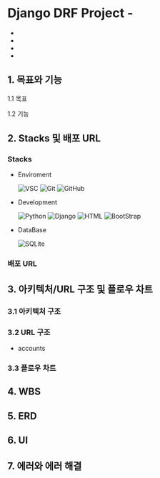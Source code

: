 # Django DRF Project -
  * 
  * 
  * 
  * 
    
## 1. 목표와 기능
  1.1 목표


1.2 기능


## 2. Stacks 및 배포 URL

  ### Stacks
  
  * Enviroment

    ![VSC](https://img.shields.io/badge/Visual_Studio_Code-0078D4?style=for-the-badge&logo=visual%20studio%20code&logoColor=white)
    ![Git](https://img.shields.io/badge/GIT-E44C30?style=for-the-badge&logo=git&logoColor=white)
    ![GitHub](https://img.shields.io/badge/GitHub-100000?style=for-the-badge&logo=github&logoColor=white)

 

  * Development


    ![Python](https://img.shields.io/badge/Python-3776AB?style=for-the-badge&logo=python&logoColor=white)
    ![Django](https://img.shields.io/badge/Django-092E20?style=for-the-badge&logo=django&logoColor=white)
    ![HTML](https://img.shields.io/badge/HTML5-E34F26?style=for-the-badge&logo=html5&logoColor=white)
    ![BootStrap](https://img.shields.io/badge/Bootstrap-563D7C?style=for-the-badge&logo=bootstrap&logoColor=white)
 


  * DataBase
    
    ![SQLite](https://img.shields.io/badge/SQLite-07405E?style=for-the-badge&logo=sqlite&logoColor=white)

  ### 배포 URL

## 3. 아키텍처/URL 구조 및 플로우 차트

  ### 3.1 아키텍처 구조
  

### 3.2 URL 구조

- accounts


### 3.3 플로우 차트



## 4. WBS



## 5. ERD 





## 6. UI 


## 7. 에러와 에러 해결
